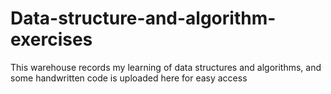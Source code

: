 # Data-structure-and-algorithm-exercises
This warehouse records my learning of data structures and algorithms, and some handwritten code is uploaded here for easy access
